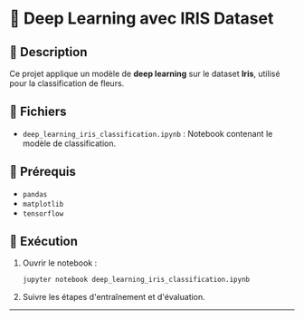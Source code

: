 # 🌺 Deep Learning avec IRIS Dataset

## 📝 Description
Ce projet applique un modèle de **deep learning** sur le dataset **Iris**, utilisé pour la classification de fleurs.

## 📂 Fichiers
- `deep_learning_iris_classification.ipynb` : Notebook contenant le modèle de classification.

## 🔧 Prérequis
- `pandas`
- `matplotlib`
- `tensorflow`

## 🚀 Exécution
1. Ouvrir le notebook :
   ```bash
   jupyter notebook deep_learning_iris_classification.ipynb
   ```
2. Suivre les étapes d'entraînement et d'évaluation.

---

